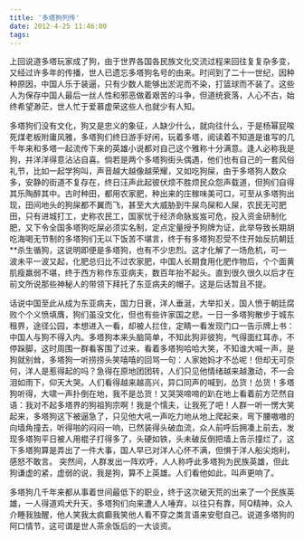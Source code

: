```yaml
---
title: '多塔狗列传'
date: 2012-4-25 11:46:00
tags:
---
```

上回说道多塔玩家成了狗，由于世界各国各民族文化交流过程来回往复复杂多变，又经过许多年的传播，世人已遗忘多塔狗名号的由来。时间到了二十一世纪，因种种原因，中国人乐于装逼，只有少数人能够出淤泥而不染，打篮球而不装了。这些人为保存中国人最后一丝人性和邪恶做着艰苦的斗争，但道统衰落，人心不古，始终希望渺茫，世人忙于爱慕虚荣这些人也就少有人知。

多塔狗们没有文化，狗又是忠义的象征，人缺少什么，就向往什么，于是杨幂屁唉死煤老板附庸风雅，多塔狗们终日游手好闲，玩着多塔，阅读着不知道是谁写的几千年来和多塔一起流传下来的英雄小说都对自己这个雅称十分满意。逢人必称我是狗，并洋洋得意沾沾自喜。倘若是两个多塔狗街头偶遇，他们也有自己的一套风俗礼节，比如一起学狗叫，声音越大越像越荣耀，又如吃狗屎，由于多塔狗人数众多，安静的街道不复存在，终日汪声此起彼伏烦不胜烦民众怨声载道，但狗们自得其乐陶醉其中。古时种田，都用农家肥，种出来的庄稼味美可口，可至从多塔狗出现，田间地头的狗屎都不翼而飞，甚至大大威胁到牛屎鸟屎和人屎，农民无可肥田，只有进城打工，史称农民工，国家忧于经济命脉岌岌可危，投入资金研制化肥，又下令全国多塔狗吃屎必须实名制，定点定量授予狗牌为证，此举导致长期胡吃海喝无节制的多塔狗们无以下饭苦不堪言，终于有多塔狗忍受不住开始反抗朝廷**杀生循狗，这说明即便是多塔狗，也有不少忠烈。这才化解了一场危机，可一波未平一波又起，化肥总归比不过农家肥，中国人长期食用化肥作物后，个个面黄肌瘦羸弱不堪，终于西方称作东亚病夫，数百年抬不起头。直到很久很久以后才在前文所说那些神秘人的带领下拜托了东亚病夫的帽子。这是后话暂且不提。

话说中国至此从成为东亚病夫，国力日衰，洋人垂涎，大举扣关，国人愤于朝廷腐败个个义愤填膺，狗们虽没文化，但也有些许家国之悲。一日一多塔狗散步于城东租界，途径公园，本想进入一看，却被人拦住，定睛一看发现门口一告示牌上书：中国人与狗不得入内。多塔狗本来头脑简单，不知此狗非彼狗，气得面红耳赤，不停跺脚，这时周围一群看客围了过来，看着多塔狗哈哈大笑，不知谁大喊一声，是狗就别耸，多塔狗一听捞捞头笑嘻嘻的回骂一句：人家她妈才不怂呢！但却无可奈何，洋人是惹得起的吗？急得在原地团团转，人们只见他情绪越来越激动，不一会泪如雨下，仰天大哭。人们看得越来越高兴，异口同声的喊到，怂货！怂货！多塔狗听得，大啸一声扑倒在地，我不是怂货！又哭哭啼啼的趴在地上看着前方茫然自语：我对不起多塔界的狗祖狗宗啊！我是个懦夫，让我死了吧！人群一听一愣大笑起来，多塔狗这下被逼急了，只见他大吼一声吃力地从地上爬起来，弯下腰嗷嗷的向墙角撞去，听得啪的闷闷一响，已然装得头破血流，众人前呼后拥凑上前去，发现多塔狗平日被人用棍子打得多了，头硬如铁，头未破反倒把墙上告示撞烂了，这下多塔狗算是弄出了一件大事，国人早已对洋人心怀不满，但惧于洋人船尖炮利，感怒不敢言。 突然间，人群发出一阵欢呼，人人称呼此多塔狗为民族英雄，但此狗谦虚的紧，虚弱的说，我是狗，算不上英雄。人们看他如此，叫声更响了。

多塔狗几千年来都从事着世间最低下的职业，终于这次破天荒的出来了一个民族英雄，一人得道鸡犬升天，多塔狗们向来遭人人唾弃，以往只有靠，阿Q精神，众人介睡我独醒，他人笑我太疯癫我笑他人看不穿之类言语来安慰自己。说道多塔狗的阿口情节，这可谓是世人茶余饭后的一大谈资。